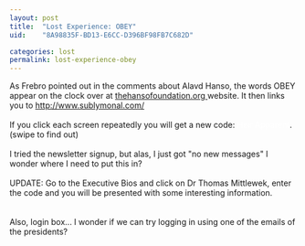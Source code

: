 ```yaml
---
layout: post
title:  "Lost Experience: OBEY"
uid:	"8A98835F-BD13-E6CC-D396BF98FB7C682D"

categories: lost
permalink: lost-experience-obey
---
```

As Frebro pointed out in the comments about Alavd Hanso, the words OBEY appear on the clock over at <a href="http://www.thehansofoundation.org/" onclick="javascript:urchinTracker ('/outgoing/www.thehansofoundation.org');">thehansofoundation.org </a>website. It then links you to <a href="http://www.sublymonal.com/" onclick="javascript:urchinTracker ('/outgoing/www.sublymonal.com');">http://www.sublymonal.com/</a><br /><br />If you click each screen repeatedly you will get a new code: <font color="white">Heir Apparent</font>. (swipe to find out)<br /><br />I tried the newsletter signup, but alas, I just got &quot;no new messages&quot; I wonder where I need to put this in?<br /><br />UPDATE: Go to the Executive Bios and click on Dr Thomas Mittlewek, enter the code and you will be presented with some interesting information.<br /><br /><br />Also, login box... I wonder if we can try logging in using one of the emails of the presidents?